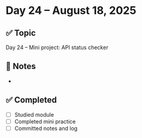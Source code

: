 # Day 24 – August 18, 2025

## ✅ Topic
Day 24 – Mini project: API status checker

## 📝 Notes
- 

## ✅ Completed
- [ ] Studied module
- [ ] Completed mini practice
- [ ] Committed notes and log
